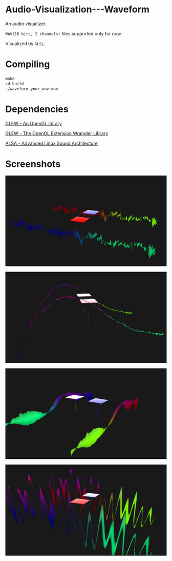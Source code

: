 # Audio-Visualization---Waveform
An audio visualizer.

`WAV(16 bits, 2 channels)` files supported only for now.

Visualized by `GLSL`.

# Compiling
```shell
make
cd build
./waveform your_wav.wav
```

# Dependencies
[GLFW - An OpenGL library](http://www.glfw.org/)

[GLEW - The OpenGL Extension Wrangler Library](http://glew.sourceforge.net/)

[ALSA - Advanced Linux Sound Architecture](http://www.alsa-project.org/main/index.php/Main_Page)

# Screenshots
![1.png](./screenshot/1.png)

![2.png](./screenshot/2.png)

![3.png](./screenshot/3.png)

![4.png](./screenshot/4.png)
